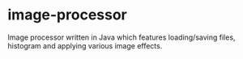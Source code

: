 # image-processor
Image processor written in Java which features loading/saving files, histogram and applying various image effects.
